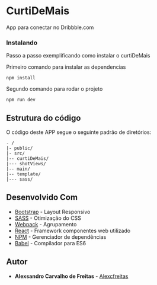 # CurtiDeMais
App para conectar no Dribbble.com


### Instalando

Passo a passo exemplificando como instalar o curtiDeMais

Primeiro comando para instalar as dependencias

```
npm install
```

Segundo comando para rodar o projeto

```
npm run dev
```



## Estrutura do código

O código deste APP segue o seguinte padrão de diretórios:

```
- /
|- public/
|- src/
|-- curtiDeMais/
|--- shotViews/
|-- main/
|-- template/
|--- sass/

```

## Desenvolvido Com

* [Bootstrap](http://getbootstrap.com/getting-started/) - Layout Responsivo
* [SASS](http://sass-lang.com/) - Otimização do CSS
* [Webpack](https://webpack.js.org/) -  Agrupamento
* [React](https://facebook.github.io/react/) - Framework componentes web utilizado
* [NPM](https://www.npmjs.com/) - Gerenciador de dependências
* [Babel](https://babeljs.io/) - Compilador para ES6

## Autor

* **Alexsandro Carvalho de Freitas**  - [Alexcfreitas](https://github.com/Alexcfreitas)
